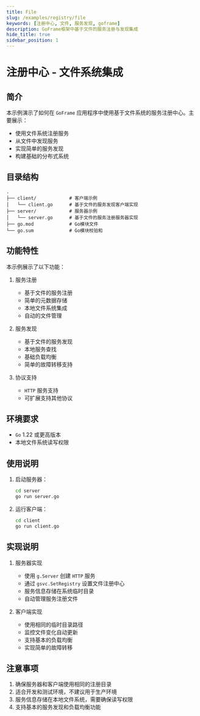 ```yaml
---
title: File
slug: /examples/registry/file
keywords: [注册中心, 文件, 服务发现, goframe]
description: GoFrame框架中基于文件的服务注册与发现集成
hide_title: true
sidebar_position: 1
---
```


# 注册中心 - 文件系统集成

## 简介

本示例演示了如何在 `GoFrame` 应用程序中使用基于文件系统的服务注册中心。主要展示：
- 使用文件系统注册服务
- 从文件中发现服务
- 实现简单的服务发现
- 构建基础的分布式系统

## 目录结构

```text
.
├── client/            # 客户端示例
│   └── client.go      # 基于文件的服务发现客户端实现
├── server/            # 服务器示例
│   └── server.go      # 基于文件的服务注册服务器实现
├── go.mod             # Go模块文件
└── go.sum             # Go模块校验和
```

## 功能特性

本示例展示了以下功能：

1. 服务注册
   - 基于文件的服务注册
   - 简单的元数据存储
   - 本地文件系统集成
   - 自动的文件管理

2. 服务发现
   - 基于文件的服务发现
   - 本地服务查找
   - 基础负载均衡
   - 简单的故障转移支持

3. 协议支持
   - `HTTP` 服务支持
   - 可扩展支持其他协议

## 环境要求

- `Go` 1.22 或更高版本
- 本地文件系统读写权限

## 使用说明

1. 启动服务器：
   ```bash
   cd server
   go run server.go
   ```

2. 运行客户端：
   ```bash
   cd client
   go run client.go
   ```

## 实现说明

1. 服务器实现
   - 使用 `g.Server` 创建 `HTTP` 服务
   - 通过 `gsvc.SetRegistry` 设置文件注册中心
   - 服务信息存储在系统临时目录
   - 自动管理服务注册文件

2. 客户端实现
   - 使用相同的临时目录路径
   - 监控文件变化自动更新
   - 支持基本的负载均衡
   - 实现简单的故障转移


## 注意事项

1. 确保服务器和客户端使用相同的注册目录
2. 适合开发和测试环境，不建议用于生产环境
3. 服务信息存储在本地文件系统，需要确保读写权限
4. 支持基本的服务发现和负载均衡功能
